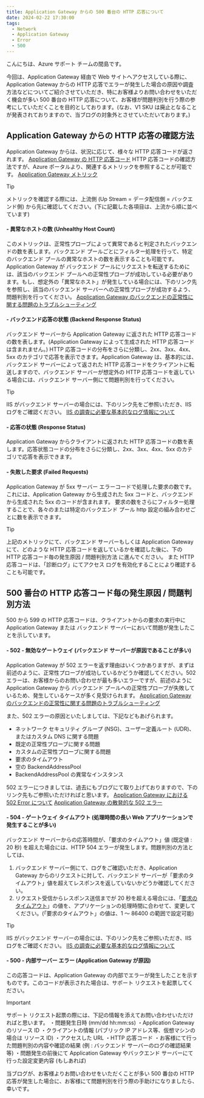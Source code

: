 ```yaml
---
title: Application Gateway からの 500 番台の HTTP 応答について
date: 2024-02-22 17:30:00
tags:
  - Network
  - Application Gateway
  - Error
  - 500
---
```

こんにちは、Azure サポート チームの間島です。

今回は、Application Gateway 経由で Web サイトへアクセスしている際に、Application Gateway からの HTTP 応答でエラーが発生した場合の原因や調査方法などについてご紹介させていただき、特にお客様よりお問い合わせをいただく機会が多い 500 番台の HTTP 応答について、お客様が問題判別を行う際の参考にしていただくことを目的としております。(なお、V1 SKU は廃止となることが発表されておりますので、当ブログの対象外とさせていただいております。)

## Application Gateway からの HTTP 応答の確認方法

Application Gateway からは、状況に応じて、様々な HTTP 応答コードが返されます。
[Application Gateway の HTTP 応答コード](https://learn.microsoft.com/ja-jp/azure/application-gateway/http-response-codes)
HTTP 応答コードの確認方法ですが、Azure ポータルより、関連するメトリックを参照することが可能です。
[Application Gateway メトリック](https://learn.microsoft.com/ja-jp/azure/application-gateway/application-gateway-metrics#application-gateway-metrics)

> [!TIP]
> メトリックを確認する際には、上流側 (Up Stream = データ配信側 = バックエンド側) から先に確認してください。(下に記載した各項目は、上流から順に並べています)

#### - 異常なホストの数 (Unhealthy Host Count)
このメトリックは、正常性プローブによって異常であると判定されたバックエンドの数を表します。バックエンド プールごとにフィルター処理を行って、特定のバックエンド プールの異常なホストの数を表示することも可能です。Application Gateway が バックエンド プールにリクエストを転送するためには、該当のバックエンド プールへの正常性プローブが成功している必要があります。もし、想定外の「異常なホスト」が発生している場合には、下のリンク先を参照し、該当のバックエンド サーバーへの正常性プローブが成功するよう、問題判別を行ってください。
[Application Gateway のバックエンドの正常性に関する問題のトラブルシューティング](https://learn.microsoft.com/ja-jp/azure/application-gateway/application-gateway-backend-health-troubleshooting)

#### - バックエンド応答の状態 (Backend Response Status)
バックエンド サーバーから Application Gateway に返された HTTP 応答コードの数を表します。(Application Gateway によって生成された HTTP 応答コードは含まれません。) HTTP 応答コードの分布をさらに分類し、2xx、3xx、4xx、5xx のカテゴリで応答を表示できます。Application Gateway は、基本的には、バックエンド サーバーによって返された HTTP 応答コードをクライアントに転送しますので、バックエンド サーバーが想定外の HTTP 応答コードを返している場合には、バックエンド サーバー側にて問題判別を行ってください。

> [!TIP]
> IIS がバックエンド サーバーの場合には、下のリンク先をご参照いただき、IIS ログをご確認ください。
> [IIS の調査に必要な基本的なログ情報について](https://jpdsi.github.io/blog/web-apps/LogCollection1/#2-IIS-%E3%83%AD%E3%82%B0)

#### - 応答の状態 (Response Status)
Application Gateway からクライアントに返された HTTP 応答コードの数を表します。応答状態コードの分布をさらに分類し、2xx、3xx、4xx、5xx のカテゴリで応答を表示できます。

#### - 失敗した要求 (Failed Requests)
Application Gateway が 5xx サーバー エラーコードで処理した要求の数です。これには、Application Gateway から生成された 5xx コードと、バックエンドから生成された 5xx のコードが含まれます。
要求の数をさらにフィルター処理することで、各々のまたは特定のバックエンド プール http 設定の組み合わせごとに数を表示できます。

> [!TIP]
> 上記のメトリックにて、バックエンド サーバーもしくは Application Gateway にて、どのような HTTP 応答コードを返しているかを確認した後に、下の HTTP 応答コード毎の発生原因 / 問題判別方法 に進んでください。
> また HTTP 応答コードは、「診断ログ」にてアクセス ログを有効化することにより確認することも可能です。

## 500 番台の HTTP 応答コード毎の発生原因 / 問題判別方法

500 から 599 の HTTP 応答コードは、クライアントからの要求の実行中に Application Gateway または バックエンド サーバーにおいて問題が発生したことを示しています。

#### - 502 - 無効なゲートウェイ (バックエンド サーバーが原因であることが多い)
Application Gateway が 502 エラーを返す理由はいくつかありますが、まずは前述のように、正常性プローブが成功しているかどうか確認してください。502 エラーは、お客様からのお問い合わせが最も多いエラーですが、前述のように Application Gateway から バックエンド プールへの正常性プローブが失敗しているため、発生しているケースが多く見受けられます。
[Application Gateway のバックエンドの正常性に関する問題のトラブルシューティング](https://learn.microsoft.com/ja-jp/azure/application-gateway/application-gateway-backend-health-troubleshooting)

また、502 エラーの原因といたしましては、下記などもあげられます。
- ネットワーク セキュリティ グループ (NSG)、ユーザー定義ルート (UDR)、またはカスタム DNS に関する問題
- 既定の正常性プローブに関する問題
- カスタムの正常性プローブに関する問題
- 要求のタイムアウト
- 空の BackendAddressPool
- BackendAddressPool の異常なインスタンス

502 エラーにつきましては、過去にもブログにて取り上げておりますので、下のリンク先もご参照いただければと思います。
[Application Gateway における 502 Error について](https://jpaztech.github.io/blog/archive/application-gateway-502-error-info/)
[Application Gateway の散発的な 502 エラー](https://jpaztech.github.io/blog/network/appgw-502error/)

#### - 504 - ゲートウェイ タイムアウト (処理時間の長い Web アプリケーションで発生することが多い)
バックエンド サーバーからの応答時間が、「要求のタイムアウト」値 (既定値 : 20 秒) を超えた場合には、HTTP 504 エラーが発生します。問題判別の方法としては、
1. バックエンド サーバー側にて、ログをご確認いただき、Application Gateway からのリクエストに対して、バックエンド サーバーが「要求のタイムアウト」値を超えてレスポンスを返していないかどうか確認してください。
2. リクエスト受信からレスポンス送信までが 20 秒を超える場合には、「[要求のタイムアウト](https://learn.microsoft.com/ja-jp/azure/application-gateway/application-gateway-troubleshooting-502#request-time-out)」の値を、アプリケーションの処理時間に合わせて、変更してください。(「要求のタイムアウト」の値は、1 ～ 86400 の範囲で設定可能) 

> [!TIP]
> IIS がバックエンド サーバーの場合には、下のリンク先をご参照いただき、IIS ログをご確認ください。
> [IIS の調査に必要な基本的なログ情報について](https://jpdsi.github.io/blog/web-apps/LogCollection1/#2-IIS-%E3%83%AD%E3%82%B0)

#### - 500 - 内部サーバー エラー (Application Gateway が原因)
この応答コードは、Application Gateway の内部でエラーが発生したことを示すものです。このコードが表示された場合は、サポート リクエストを起票してください。

> [!IMPORTANT]
> サポート リクエスト起票の際には、下記の情報を添えてお問い合わせいただければと思います。
> ・問題発生日時 (mm/dd hh:mm:ss)
> ・Application Gateway のリソース ID
> ・クライアントの情報 (パブリック IP アドレス等、仮想マシンの場合は リソース ID)
> ・アクセスした URL
> ・HTTP 応答コード
> ・お客様にて行った問題判別の内容や確認の結果 (例 : バックエンド サーバーのログの確認結果等)
> ・問題発生の前後にて Application Gateway やバックエンド サーバーにて行った設定変更内容 (もしあれば) 

当ブログが、お客様よりお問い合わせをいただくことが多い 500 番台の HTTP 応答が発生した場合に、お客様にて問題判別を行う際の手助けになりましたら、幸いです。
